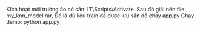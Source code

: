 Kích hoạt môi trường ảo có sẵn: IT\Scripts\Activate.
Sau đó giải nén file: my_knn_model.rar, Đó là dữ liệu train đã được lưu sẵn để chạy app.py
Chạy demo: python app.py
